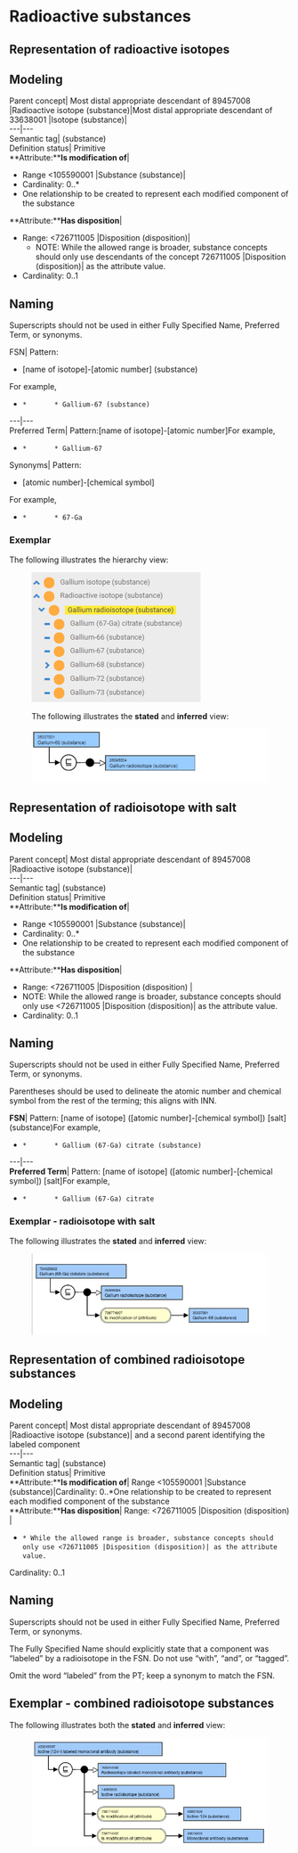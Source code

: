 # Radioactive substances

## Representation of radioactive isotopes

## Modeling

Parent concept| Most distal appropriate descendant of 89457008 |Radioactive isotope (substance)|Most distal appropriate descendant of 33638001 |Isotope (substance)|  
---|---  
Semantic tag| (substance)  
Definition status| Primitive  
**Attribute:****Is modification of**| 

  * Range <105590001 |Substance (substance)|
  * Cardinality: 0..*
  * One relationship to be created to represent each modified component of the substance

  
**Attribute:****Has disposition**| 

  * Range: <726711005 |Disposition (disposition)|
    * NOTE: While the allowed range is broader, substance concepts should only use descendants of the concept 726711005 |Disposition (disposition)| as the attribute value.
  * Cardinality: 0..1

  
  
## Naming

Superscripts should not be used in either Fully Specified Name, Preferred Term, or synonyms.

FSN| Pattern:

  * [name of isotope]-[atomic number] (substance)

For example,

  *     *       * Gallium-67 (substance)

  
---|---  
Preferred Term| Pattern:[name of isotope]-[atomic number]For example,

  *     *       * Gallium-67

  
Synonyms| Pattern:

  * [atomic number]-[chemical symbol]

For example,

  *     *       * 67-Ga

  
  
### Exemplar

The following illustrates the hierarchy view:

<figure><img src="images/174691599.png" alt="" title=""><figcaption><p>The following illustrates the <strong>stated</strong> and <strong>inferred</strong> view:</p></figcaption></figure>

  

<figure><img src="images/174691609.png" alt="" title=""></figure>

## Representation of radioisotope with salt

## Modeling

Parent concept| Most distal appropriate descendant of 89457008 |Radioactive isotope (substance)|  
---|---  
Semantic tag| (substance)  
Definition status| Primitive  
**Attribute:****Is modification of**| 

  * Range <105590001 |Substance (substance)|
  * Cardinality: 0..*
  * One relationship to be created to represent each modified component of the substance

  
**Attribute:****Has disposition**| 

  * Range: <726711005 |Disposition (disposition) |
  * NOTE: While the allowed range is broader, substance concepts should only use <726711005 |Disposition (disposition)| as the attribute value.
  * Cardinality: 0..1

  
  
## Naming

Superscripts should not be used in either Fully Specified Name, Preferred Term, or synonyms.

Parentheses should be used to delineate the atomic number and chemical symbol from the rest of the terming; this aligns with INN. 

**FSN**|  Pattern: [name of isotope] ([atomic number]-[chemical symbol]) [salt] (substance)For example,

  *     *       * Gallium (67-Ga) citrate (substance)

  
---|---  
**Preferred Term**|  Pattern: [name of isotope] ([atomic number]-[chemical symbol]) [salt]For example,

  *     *       * Gallium (67-Ga) citrate

  
  
### Exemplar - radioisotope with salt

The following illustrates the **stated** and **inferred** view:

<figure><img src="images/174691598.png" alt="" title=""></figure>

## Representation of combined radioisotope substances

## Modeling 

Parent concept| Most distal appropriate descendant of 89457008 |Radioactive isotope (substance)| and a second parent identifying the labeled component  
---|---  
Semantic tag| (substance)  
Definition status| Primitive  
**Attribute:****Is modification of**|  Range <105590001 |Substance (substance)|Cardinality: 0..*One relationship to be created to represent each modified component of the substance  
**Attribute:****Has disposition**|  Range: <726711005 |Disposition (disposition) |

  *     * While the allowed range is broader, substance concepts should only use <726711005 |Disposition (disposition)| as the attribute value.

Cardinality: 0..1  
  
## Naming

Superscripts should not be used in either Fully Specified Name, Preferred Term, or synonyms.

The Fully Specified Name should explicitly state that a component was “labeled” by a radioisotope in the FSN. Do not use “with”, “and”, or “tagged”. 

Omit the word “labeled” from the PT; keep a synonym to match the FSN. 

## Exemplar - combined radioisotope substances

The following illustrates both the **stated** and **inferred** view:

<figure><img src="images/174691597.png" alt="" title=""></figure>

  

